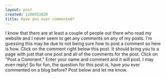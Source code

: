 ```yaml
--- 
layout: post
created: 1106551020
title: Have you ever commented?
---
```

I know that there are at least a couple of people out there who read my website and I never seem to get any comments on any of my posts.  I'm guessing this may be due to not being sure how to post a comment so here is how.  Click on the comment right below this post.  It should bring you to a page with just that one post and all of the comments for the post.  Click on "Post a Comment."  Enter your name and comment and it will post.  I may even reply!  So for fun, the question for this post is, have you ever commented on a blog before?  Post below and let me know.
